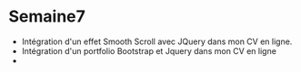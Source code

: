# Semaine7

- Intégration d'un effet Smooth Scroll avec JQuery dans mon CV en ligne.
- Intégration d'un portfolio Bootstrap et Jquery dans mon CV en ligne
- 
